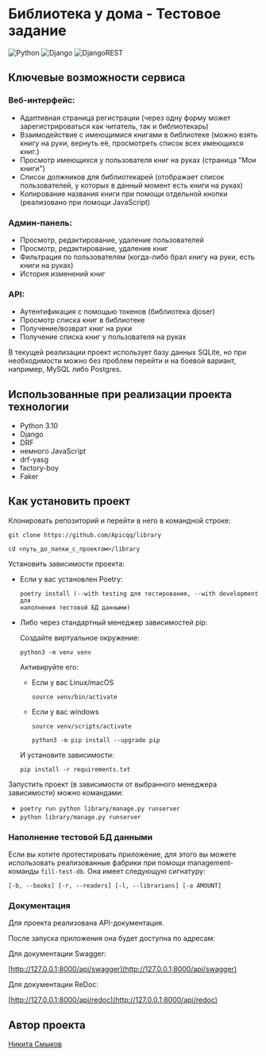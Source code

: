 # Библиотека у дома - Тестовое задание

![Python](https://img.shields.io/badge/python-3670A0?style=for-the-badge&logo=python&logoColor=ffdd54)
![Django](https://img.shields.io/badge/django-%23092E20.svg?style=for-the-badge&logo=django&logoColor=white)
![DjangoREST](https://img.shields.io/badge/DJANGO-REST-ff1709?style=for-the-badge&logo=django&logoColor=white&color=ff1709&labelColor=gray)


## Ключевые возможности сервиса
### Веб-интерфейс:
- Адаптивная страница регистрации (через одну форму может зарегистрироваться как читатель, так и библиотекарь)
- Взаимодействие с имеющимися книгами в библиотеке (можно взять книгу на руки, вернуть её, просмотреть список всех имеющихся книг.)
- Просмотр имеющихся у пользователя книг на руках (страница "Мои книги")
- Список должников для библиотекарей (отображает список пользователей, у которых в данный момент есть книги на руках)
- Копирование названия книги при помощи отдельной кнопки (реализовано при помощи JavaScript)
### Админ-панель:
- Просмотр, редактирование, удаление пользователей
- Просмотр, редактирование, удаление книг
- Фильтрация по пользователям (когда-либо брал книгу на руки, есть книги на руках)
- История изменений книг

### API:
- Аутентификация с помощью токенов (библиотека djoser)
- Просмотр списка книг в библиотеке
- Получение/возврат книг на руки
- Получение списка книг у пользователя на руках


В текущей реализации проект использует базу данных SQLite, но при необходимости можно без проблем перейти и на боевой вариант, например, MySQL либо Postgres.

## Использованные при реализации проекта технологии
 - Python 3.10
 - Django
 - DRF
 - немного JavaScript
 - drf-yasg
 - factory-boy
 - Faker

## Как установить проект

Клонировать репозиторий и перейти в него в командной строке:

```
git clone https://github.com/Apicqq/library
```

```
cd <путь_до_папки_с_проектом>/library
```

Установить зависимости проекта:

* Если у вас установлен Poetry:
    ```
    poetry install (--with testing для тестирования, --with development для
  наполнения тестовой БД данными)
    ```
* Либо через стандартный менеджер зависимостей pip:
    
  Создайте виртуальное окружение:

    ```
    python3 -m venv venv
    ```
  Активируйте его:

    * Если у вас Linux/macOS
    
        ```
        source venv/bin/activate
        ```
    
    * Если у вас windows
    
        ```
        source venv/scripts/activate
        ```
    
        ```
        python3 -m pip install --upgrade pip
        ```
  И установите зависимости:
    ```
    pip install -r requirements.txt
    ```

Запустить проект (в зависимости от выбранного менеджера зависимости) можно командами:
- `poetry run python library/manage.py runserver`
- `python library/manage.py runserver`

### Наполнение тестовой БД данными

Если вы хотите протестировать приложение, для этого вы можете использовать реализованные фабрики при помощи management-команды `fill-test-db`. Она имеет следующую сигнатуру:
```
[-b, --books] [-r, --readers] [-l, --librarians] [-a AMOUNT] 
```

### Документация

Для проекта реализована API-документация.

После запуска приложения она будет доступна по адресам:

Для документации Swagger:

[http://127.0.0.1:8000/api/swagger](http://127.0.0.1:8000/api/swagger)


Для документации ReDoc:

[http://127.0.0.1:8000/api/redoc](http://127.0.0.1:8000/api/redoc)
## Автор проекта

[Никита Смыков](https://github.com/Apicqq)



